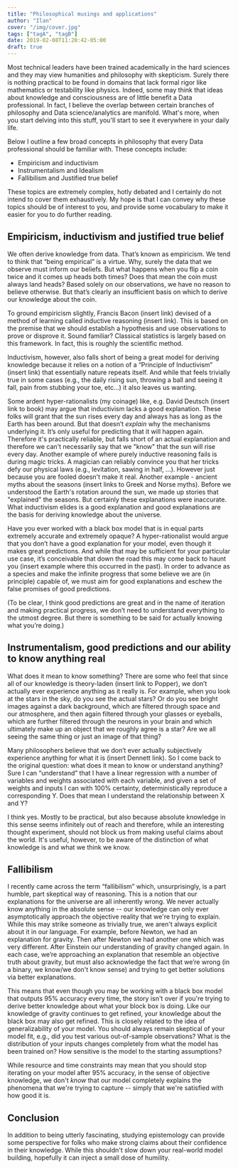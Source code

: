 ```yaml
---
title: "Philosophical musings and applications"
author: "Ilan"
cover: "/img/cover.jpg"
tags: ["tagA", "tagB"]
date: 2019-02-08T11:20:42-05:00
draft: true
---
```


Most technical leaders have been trained academically in the hard sciences and they may view humanities and philosophy with skepticism. Surely there is nothing practical to be found in domains that lack formal rigor like mathematics or testability like physics. Indeed, some may think that ideas about knowledge and consciousness are of little benefit a Data professional. In fact, I believe the overlap between certain branches of philosophy and Data science/analytics are manifold. What's more, when you start delving into this stuff, you'll start to see it everywhere in your daily life.
 
<!--more-->

Below I outline a few broad concepts in philosophy that every Data professional should be familiar with. These concepts include:

- Empiricism and inductivism 
- Instrumentalism and Idealism
- Fallibilism and Justified true belief

These topics are extremely complex, hotly debated and I certainly do not intend to cover them exhaustively. My hope is that I can convey why these topics should be of interest to you, and provide some vocabulary to make it easier for you to do further reading.

## Empiricism, inductivism and justified true belief

We often derive knowledge from data. That’s known as empiricism. We tend to think that “being empirical” is a virtue. Why, surely the data that we observe must inform our beliefs. But what happens when you flip a coin twice and it comes up heads both times? Does that mean the coin must always land heads? Based solely on our observations, we have no reason to believe otherwise. But that’s clearly an insufficient basis on which to derive our knowledge about the coin.

To ground empiricism slightly, Francis Bacon (insert link) devised of a method of learning called inductive reasoning (insert link). This is based on the premise that we should establish a hypothesis and use observations to prove or disprove it. Sound familiar? Classical statistics is largely based on this framework. In fact, this is roughly the scientific method.

Inductivism, however, also falls short of being a great model for deriving knowledge because it relies on a notion of a “Principle of Inductivism” (insert link) that essentially nature repeats itself. And while that feels trivially true in some cases (e.g., the daily rising sun, throwing a ball and seeing it fall, pain from stubbing your toe, etc...) it also leaves us wanting. 

Some ardent hyper-rationalists (my coinage) like, e.g. David Deutsch (insert link to book) may argue that inductivism lacks a good explanation. These folks will grant that the sun rises every day and always has as long as the Earth has been around. But that doesn’t *explain* why the mechanisms underlying it. It’s only useful for predicting that it will happen again. Therefore it's practically reliable, but falls short of an actual explanation and therefore we can't necessarily say that we "know" that the sun will rise every day. Another example of where purely inductive reasoning fails is during magic tricks. A magician can reliably convince you that her tricks defy our physical laws (e.g., levitation, sawing in half, ...). However just because you are fooled doesn't make it real. Another example - ancient myths about the seasons (insert links to Greek and Norse myths). Before we understood the Earth's rotation around the sun, we made up stories that "explained" the seasons. But certainly these explanations were inaccurate. What inductivism elides is a good explanation and good explanations are the basis for deriving knowledge about the universe.

Have you ever worked with a black box model that is in equal parts extremely accurate and extremely opaque? A hyper-rationalist would argue that you don’t have a good explanation for your model, even though it makes great predictions. And while that may be sufficient for your particular use case, it’s conceivable that down the road this may come back to haunt you (insert example where this occurred in the past). In order to advance as a species and make the infinite progress that some believe we are (in principle) capable of, we must aim for good explanations and eschew the false promises of good predictions. 

(To be clear, I think good predictions are great and in the name of iteration and making practical progress, we don’t need to understand everything to the utmost degree. But there is something to be said for actually knowing what you’re doing.)

## Instrumentalism, good predictions and our ability to know anything real

What does it mean to know something? There are some who feel that since all of our knowledge is theory-laden (insert link to Popper), we don’t actually ever experience anything as it really is. For example, when you look at the stars in the sky, do you see the actual stars? Or do you see bright images against a dark background, which are filtered through space and our atmosphere, and then again filtered through your glasses or eyeballs, which are further filtered through the neurons in your brain and which ultimately make up an object that we roughly agree is a star? Are we all seeing the same thing or just an image of that thing?

Many philosophers believe that we don’t ever actually subjectively experience anything for what it is (insert Dennett link). So I come back to the original question: what does it mean to know or understand anything? Sure I can “understand” that I have a linear regression with a number of variables and weights associated with each variable, and given a set of weights and inputs I can with 100% certainty, deterministically reproduce a corresponding Y. Does that mean I understand the relationship between X and Y? 

I think yes. Mostly to be practical, but also because absolute knowledge in this sense seems infinitely out of reach and therefore, while an interesting thought experiment, should not block us from making useful claims about the world. It's useful, however, to be aware of the distinction of what knowledge is and what we think we know.

## Fallibilism

I recently came across the term “fallibilism” which, unsurprisingly, is a part humble, part skeptical way of reasoning. This is a notion that our explanations for the universe are all inherently wrong. We never actually know anything in the absolute sense -- our knowledge can only ever asymptotically approach the objective reality that we're trying to explain. While this may strike someone as trivially true, we aren't always explicit about it in our language. For example, before Newton, we had an explanation for gravity. Then after Newton we had another one which was very different. After Einstein our understanding of gravity changed again. In each case, we’re approaching an explanation that resemble an objective truth about gravity, but must also acknowledge the fact that we’re wrong (in a binary, we know/we don't know sense) and trying to get better solutions via better explanations.

This means that even though you may be working with a black box model that outputs 95% accuracy every time, the story isn't over if you're trying to derive better knowledge about what your block box is doing. Like our knowledge of gravity continues to get refined, your knowledge about the black box may also get refined. This is closely related to the idea of generalizability of your model. You should always remain skeptical of your model fit, e.g., did you test various out-of-sample observations? What is the distribution of your inputs changes completely from what the model has been trained on? How sensitive is the model to the starting assumptions?

While resource and time constraints may mean that you should stop iterating on your model after 95% accuracy, in the sense of objective knowledge, we don't *know* that our model completely explains the phenomena that we're trying to capture -- simply that we're satisfied with how good it is.

## Conclusion

In addition to being utterly fascinating, studying epistemology can provide some perspective for folks who make strong claims about their confidence in their knowledge. While this shouldn't slow down your real-world model building, hopefully it can inject a small dose of humility.




